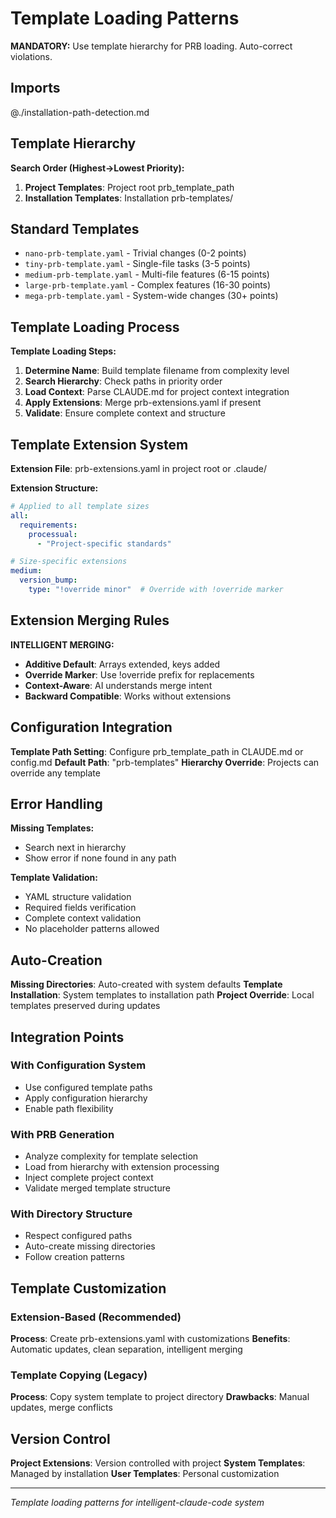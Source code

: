 # Template Loading Patterns

**MANDATORY:** Use template hierarchy for PRB loading. Auto-correct violations.

## Imports

@./installation-path-detection.md

## Template Hierarchy

**Search Order (Highest→Lowest Priority):**
1. **Project Templates**: Project root prb_template_path
2. **Installation Templates**: Installation prb-templates/

## Standard Templates

- `nano-prb-template.yaml` - Trivial changes (0-2 points)
- `tiny-prb-template.yaml` - Single-file tasks (3-5 points)  
- `medium-prb-template.yaml` - Multi-file features (6-15 points)
- `large-prb-template.yaml` - Complex features (16-30 points)
- `mega-prb-template.yaml` - System-wide changes (30+ points)

## Template Loading Process

**Template Loading Steps:**
1. **Determine Name**: Build template filename from complexity level
2. **Search Hierarchy**: Check paths in priority order
3. **Load Context**: Parse CLAUDE.md for project context integration
4. **Apply Extensions**: Merge prb-extensions.yaml if present
5. **Validate**: Ensure complete context and structure

## Template Extension System

**Extension File**: prb-extensions.yaml in project root or .claude/

**Extension Structure:**
```yaml
# Applied to all template sizes
all:
  requirements:
    processual:
      - "Project-specific standards"

# Size-specific extensions
medium:
  version_bump:
    type: "!override minor"  # Override with !override marker
```

## Extension Merging Rules

**INTELLIGENT MERGING:**
- **Additive Default**: Arrays extended, keys added
- **Override Marker**: Use !override prefix for replacements  
- **Context-Aware**: AI understands merge intent
- **Backward Compatible**: Works without extensions

## Configuration Integration

**Template Path Setting**: Configure prb_template_path in CLAUDE.md or config.md
**Default Path**: "prb-templates"
**Hierarchy Override**: Projects can override any template

## Error Handling

**Missing Templates:**
- Search next in hierarchy
- Show error if none found in any path

**Template Validation:**
- YAML structure validation
- Required fields verification
- Complete context validation
- No placeholder patterns allowed

## Auto-Creation

**Missing Directories**: Auto-created with system defaults
**Template Installation**: System templates to installation path
**Project Override**: Local templates preserved during updates

## Integration Points

### With Configuration System
- Use configured template paths
- Apply configuration hierarchy
- Enable path flexibility

### With PRB Generation  
- Analyze complexity for template selection
- Load from hierarchy with extension processing
- Inject complete project context
- Validate merged template structure

### With Directory Structure
- Respect configured paths
- Auto-create missing directories
- Follow creation patterns

## Template Customization

### Extension-Based (Recommended)
**Process**: Create prb-extensions.yaml with customizations
**Benefits**: Automatic updates, clean separation, intelligent merging

### Template Copying (Legacy)
**Process**: Copy system template to project directory
**Drawbacks**: Manual updates, merge conflicts

## Version Control

**Project Extensions**: Version controlled with project
**System Templates**: Managed by installation
**User Templates**: Personal customization

---
*Template loading patterns for intelligent-claude-code system*